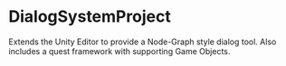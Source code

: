# DialogSystemProject
 Extends the Unity Editor to provide a Node-Graph style dialog tool. Also includes a quest framework with supporting Game Objects.
